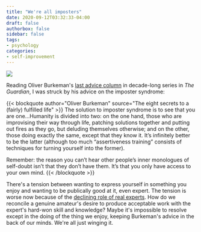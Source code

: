 ```yaml
---
title: "We're all imposters"
date: 2020-09-12T03:32:33-04:00
draft: false
authorbox: false
sidebar: false
tags:
- psychology
categories:
- self-improvement
---
```

![](/images/2020/09/12/Paper.Journal.1.png)

Reading Oliver Burkeman's [last advice column](https://www.theguardian.com/lifeandstyle/2020/sep/04/oliver-burkemans-last-column-the-eight-secrets-to-a-fairly-fulfilled-life) in decade-long series in _The Guardian_, I was struck by his advice on the imposter syndrome:


{{< blockquote author="Oliver Burkeman" source="The eight secrets to a (fairly) fulfilled life" >}}
The solution to imposter syndrome is to see that you are one...Humanity is divided into two: on the one hand, those who are improvising their way through life, patching solutions together and putting out fires as they go, but deluding themselves otherwise; and on the other, those doing exactly the same, except that they know it. It’s infinitely better to be the latter (although too much “assertiveness training” consists of techniques for turning yourself into the former).

Remember: the reason you can’t hear other people’s inner monologues of self-doubt isn’t that they don’t have them. It’s that you only have access to your own mind.
{{< /blockquote >}}

There's a tension between wanting to express yourself in something you enjoy and wanting to be publically good at it, even expert. The tension is worse now because of the [declining role of real experts](https://thefederalist.com/2014/01/17/the-death-of-expertise/). How do we reconcile a genuine amateur's desire to produce acceptable work with the expert's hard-won skill and knowledge? Maybe it's impossible to resolve except in the doing of the thing we enjoy, keeping Burkeman's advice in the back of our minds. We're all just winging it.
